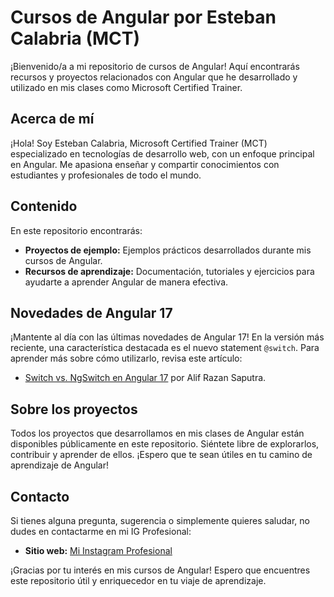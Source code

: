 # Cursos de Angular por Esteban Calabria (MCT)

¡Bienvenido/a a mi repositorio de cursos de Angular! Aquí encontrarás recursos y proyectos relacionados con Angular que he desarrollado y utilizado en mis clases como Microsoft Certified Trainer.

## Acerca de mí

¡Hola! Soy Esteban Calabria, Microsoft Certified Trainer (MCT) especializado en tecnologías de desarrollo web, con un enfoque principal en Angular. Me apasiona enseñar y compartir conocimientos con estudiantes y profesionales de todo el mundo.

## Contenido

En este repositorio encontrarás:

- **Proyectos de ejemplo:** Ejemplos prácticos desarrollados durante mis cursos de Angular.
- **Recursos de aprendizaje:** Documentación, tutoriales y ejercicios para ayudarte a aprender Angular de manera efectiva.

## Novedades de Angular 17

¡Mantente al día con las últimas novedades de Angular 17! En la versión más reciente, una característica destacada es el nuevo statement `@switch`. Para aprender más sobre cómo utilizarlo, revisa este artículo:

- [Switch vs. NgSwitch en Angular 17](https://alifrazansaputra.medium.com/switch-vs-ngswitch-angular-17-the-newest-version-of-angular-03f66847bc9b) por Alif Razan Saputra.

## Sobre los proyectos

Todos los proyectos que desarrollamos en mis clases de Angular están disponibles públicamente en este repositorio. Siéntete libre de explorarlos, contribuir y aprender de ellos. ¡Espero que te sean útiles en tu camino de aprendizaje de Angular!

## Contacto

Si tienes alguna pregunta, sugerencia o simplemente quieres saludar, no dudes en contactarme en mi IG Profesional:

- **Sitio web:** [Mi Instagram Profesional](https://www.instagram.com/mct.esteban.calabria/)

¡Gracias por tu interés en mis cursos de Angular! Espero que encuentres este repositorio útil y enriquecedor en tu viaje de aprendizaje.

